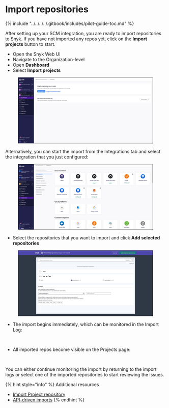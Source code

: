 # Import repositories

{% include "../../../../.gitbook/includes/pilot-guide-toc.md" %}

After setting up your SCM integration, you are ready to import repositories to Snyk. If you have not imported any repos yet, click on the **Import projects** button to start.

* Open the Snyk Web UI
* Navigate to the Organization-level
* Open **Dashboard**
* Select **Import projects**

<figure><img src="../../../../.gitbook/assets/image (427).png" alt=""><figcaption></figcaption></figure>

Alternatively, you can start the import from the Integrations tab and select the integration that you just configured:

<figure><img src="../../../../.gitbook/assets/image (421).png" alt=""><figcaption></figcaption></figure>

* Select the repositories that you want to import and click **Add selected repositories**

<figure><img src="../../../../.gitbook/assets/image (430).png" alt=""><figcaption></figcaption></figure>

* The import begins immediately, which can be monitored in the Import Log:

<figure><img src="https://lh7-rt.googleusercontent.com/docsz/AD_4nXcAbYAUF2UkQGgLSwX6fogOh42iosfEe_vyNjhY9wH-SOM_HZCQRxQNQRiI8jPGtcOaHP8ts3C8GoZpfRBLislwqtjgS_TuwUf01rH9gf6W0xxdC0Mq2Tflw3qDdTomfd5n6121?key=i_CNrr-DvB8PGUAzq09BT3pc" alt=""><figcaption></figcaption></figure>

* All imported repos become visible on the Projects page:

<figure><img src="https://lh7-rt.googleusercontent.com/docsz/AD_4nXeaN56eVc58YuGp2c_pQ2Eo_6D5G3ms6bWCs17pk1zYHXCrgPDY6mH6T-0wWCfmdnp9ot55q6f9TznZMBtpl_KYAsUxp78NBdiu1zraOY9fSp7ArsfANKxKoDBMkLqA3hVyBM9j?key=i_CNrr-DvB8PGUAzq09BT3pc" alt=""><figcaption></figcaption></figure>

You can either continue monitoring the import by returning to the import logs or select one of the imported repositories to start reviewing the issues.

{% hint style="info" %}
Additional resources

* [Import Project repository](../../../../scan-with-snyk/import-project-repository/)
* [API-driven imports](../../../../scan-with-snyk/snyk-tools/tool-snyk-api-import/)
{% endhint %}
